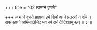 +++
title = "02 त्वामग्ने वृणते"

+++
त्वामग्ने वृणते ब्राह्मणा इमे शिवो अग्ने प्रतरणो न एधि ।  
सपत्नहाग्ने अभिमातिजिद् भव स्वे क्षये दीदिह्यप्रयुच्छन् ॥ ३ ॥